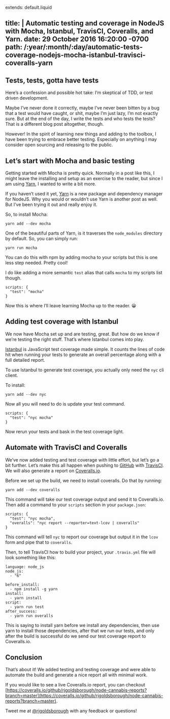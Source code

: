 extends: default.liquid

title: |
  Automatic testing and coverage in NodeJS with Mocha, Istanbul, TravisCI,
  Coveralls, and Yarn.
date: 29 October 2016 16:20:00 -0700
path: /:year/:month/:day/automatic-tests-coverage-nodejs-mocha-istanbul-travisci-coveralls-yarn
---

## Tests, tests, gotta have tests
Here&rsquo;s a confession and possible hot take: I&rsquo;m skeptical of TDD,
or test driven development.

Maybe I&rsquo;ve never done it correctly, maybe I&rsquo;ve never been bitten
by a bug that a test would have caught, or shit, maybe I&rsquo;m just lazy,
I&rsquo;m not exactly sure. But at the end of the day, I write the tests and who
tests the tests? That is a different blog post altogether, though.

However! In the spirit of learning new things and adding to the toolbox, I have
been trying to embrace better testing. Especially on anything I may consider
open sourcing and releasing to the public.

## Let&rsquo;s start with Mocha and basic testing

Getting started with Mocha is pretty quick. Normally in a post like this, I
might leave the installing and setup as an exercise to the reader, but since I
am using [Yarn](https://yarnpkg.com), I wanted to write a bit more.

If you haven&rsquo;t used it yet, [Yarn](https://yarnpkg.com) is a new package
and dependency manager for NodeJS. Why you would or wouldn&rsquo;t use Yarn
is another post as well. But I&rsquo;ve been trying it out and really enjoy it.

So, to install Mocha:

    yarn add --dev mocha

One of the beautiful parts of Yarn, is it traverses the `node_modules` directory
by default. So, you can simply run:

    yarn run mocha

You can do this with npm by adding mocha to your scripts but this is one less
step needed. Pretty cool!

I do like adding a more semantic `test` alias that calls `mocha` to my scripts
list though.

    scripts: {
      "test": "mocha"
    }

Now this is where I&rsquo;ll leave learning Mocha up to the reader. 😀 

## Adding test coverage with Istanbul

We now have Mocha set up and are testing, great. But how do we know if
we&rsquo;re testing the right stuff. That&rsquo;s where Istanbul comes into
play.

[Istanbul](https://istanbul.js.org) is JavaScript test coverage made simple.
It counts the lines of code hit when running your tests to generate an
overall percentage along with a full detailed report.

To use Istanbul to generate test coverage, you actually only need the `nyc`
cli client.

To install:

    yarn add --dev nyc

Now all you will need to do is update your test command.

    scripts: {
      "test": "nyc mocha"
    }

Now rerun your tests and bask in the test coverage light.

## Automate with TravisCI and Coveralls

We&rsquo;ve now added testing and test coverage with little effort, but
let&rsquo;s go a bit further. Let&rsquo;s make this all happen when pushing
to [GitHub](https://github.com) with [TravisCI](https://travis-ci.org).
We will also generate a report on
[Coveralls.io](https://coveralls.zendesk.com/hc/en-us).

Before we set up the build, we need to install coveralls. Do that by running:

    yarn add --dev coveralls

This command will take our test coverage output and send it to Coveralls.io.
Then add a command to your `scripts` section in your `package.json`:

    scripts: {
      "test": "nyc mocha",
      "overalls": "nyc report --reporter=text-lcov | coveralls"
    }

This command will tell `nyc` to report our coverage but output it in the `lcov`
form and pipe that to `coveralls`.

Then, to tell TravisCI how to build your project, your `.travis.yml` file will
look something like this:

```
language: node_js
node_js:
  - "6"

before_install:
  - npm install -g yarn
install:
  - yarn install
script:
  - yarn run test
after_success:
  - yarn run overalls
```

This is saying to install yarn before we install any dependencies, then use
yarn to install those dependencies, after that we run our tests, and only
after the build is successful do we send our test coverage report to
Coveralls.io.

## Conclusion

That&rsquo;s about it! We added testing and testing coverage and were able
to automate the build and generate a nice report all with minimal work.

If you would like to see a live Coveralls.io report, you can checkout
[https://coveralls.io/github/rjgoldsborough/node-cannabis-reports?branch=master](https://coveralls.io/github/rjgoldsborough/node-cannabis-reports?branch=master).

Tweet me at [@rjgoldsborough](https://twitter.com/rjgoldsborough) with any
feedback or questions!
